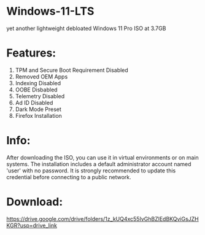 # Windows-11-LTS

yet another lightweight debloated Windows 11 Pro ISO at 3.7GB

# Features:

1. TPM and Secure Boot Requirement Disabled
2. Removed OEM Apps
3. Indexing Disabled
4. OOBE Disbabled
5. Telemetry Disabled
6. Ad ID Disabled
7. Dark Mode Preset
8. Firefox Installation

# Info:
After downloading the ISO, you can use it in virtual environments or on main systems. The installation includes a default administrator account named 'user' with no password. It is strongly recommended to update this credential before connecting to a public network.

# Download:
https://drive.google.com/drive/folders/1z_kUQ4xc55IvGhBZlEdBKQviGsJZHKGR?usp=drive_link
